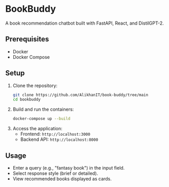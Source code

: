 # BookBuddy

A book recommendation chatbot built with FastAPI, React, and DistilGPT-2.

## Prerequisites
- Docker
- Docker Compose

## Setup
1. Clone the repository:
   ```bash
   git clone https://github.com/AlikhanIT/book-buddy/tree/main
   cd bookbuddy
   ```
2. Build and run the containers:
   ```bash
   docker-compose up --build
   ```
3. Access the application:
   - Frontend: `http://localhost:3000`
   - Backend API: `http://localhost:8000`

## Usage
- Enter a query (e.g., "fantasy book") in the input field.
- Select response style (brief or detailed).
- View recommended books displayed as cards.
